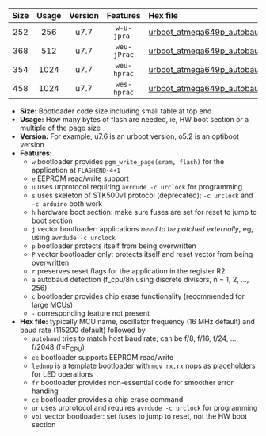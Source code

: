 |Size|Usage|Version|Features|Hex file|
|:-:|:-:|:-:|:-:|:--|
|252|256|u7.7|`w-u-jpra-`|[urboot_atmega649p_autobaud_lednop_ur_vbl.hex](https://raw.githubusercontent.com/stefanrueger/urboot.hex/main/mcus/atmega649p/autobaud/urboot_atmega649p_autobaud_lednop_ur_vbl.hex)|
|368|512|u7.7|`weu-jPrac`|[urboot_atmega649p_autobaud_ee_lednop_fr_ce_ur_vbl.hex](https://raw.githubusercontent.com/stefanrueger/urboot.hex/main/mcus/atmega649p/autobaud/urboot_atmega649p_autobaud_ee_lednop_fr_ce_ur_vbl.hex)|
|354|1024|u7.7|`weu-hprac`|[urboot_atmega649p_autobaud_ee_lednop_fr_ce_ur.hex](https://raw.githubusercontent.com/stefanrueger/urboot.hex/main/mcus/atmega649p/autobaud/urboot_atmega649p_autobaud_ee_lednop_fr_ce_ur.hex)|
|458|1024|u7.7|`wes-hprac`|[urboot_atmega649p_autobaud_ee_lednop_fr_ce.hex](https://raw.githubusercontent.com/stefanrueger/urboot.hex/main/mcus/atmega649p/autobaud/urboot_atmega649p_autobaud_ee_lednop_fr_ce.hex)|

- **Size:** Bootloader code size including small table at top end
- **Usage:** How many bytes of flash are needed, ie, HW boot section or a multiple of the page size
- **Version:** For example, u7.6 is an urboot version, o5.2 is an optiboot version
- **Features:**
  + `w` bootloader provides `pgm_write_page(sram, flash)` for the application at `FLASHEND-4+1`
  + `e` EEPROM read/write support
  + `u` uses urprotocol requiring `avrdude -c urclock` for programming
  + `s` uses skeleton of STK500v1 protocol (deprecated); `-c urclock` and `-c arduino` both work
  + `h` hardware boot section: make sure fuses are set for reset to jump to boot section
  + `j` vector bootloader: applications *need to be patched externally*, eg, using `avrdude -c urclock`
  + `p` bootloader protects itself from being overwritten
  + `P` vector bootloader only: protects itself and reset vector from being overwritten
  + `r` preserves reset flags for the application in the register R2
  + `a` autobaud detection (f_cpu/8n using discrete divisors, n = 1, 2, ..., 256)
  + `c` bootloader provides chip erase functionality (recommended for large MCUs)
  + `-` corresponding feature not present
- **Hex file:** typically MCU name, oscillator frequency (16 MHz default) and baud rate (115200 default) followed by
  + `autobaud` tries to match host baud rate; can be f/8, f/16, f/24, ..., f/2048 (f=F<sub>CPU</sub>)
  + `ee` bootloader supports EEPROM read/write
  + `lednop` is a template bootloader with `mov rx,rx` nops as placeholders for LED operations
  + `fr` bootloader provides non-essential code for smoother error handing
  + `ce` bootloader provides a chip erase command
  + `ur` uses urprotocol and requires `avrdude -c urclock` for programming
  + `vbl` vector bootloader: set fuses to jump to reset, not the HW boot section
